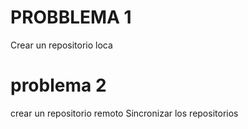 # PROBBLEMA 1

Crear un repositorio loca


# problema 2

crear un repositorio remoto
Sincronizar los repositorios 